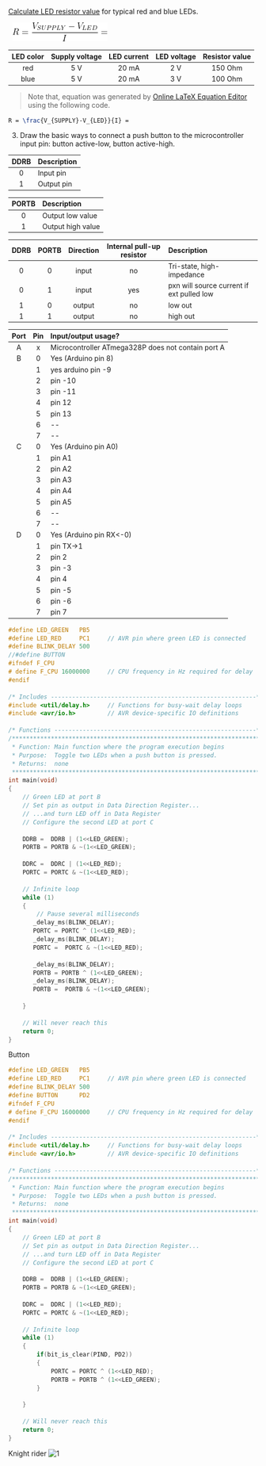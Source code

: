
[Calculate LED resistor value](https://electronicsclub.info/leds.htm) for typical red and blue LEDs.

&nbsp;
![1](IMAGES/ohms_law.png)
&nbsp;

| **LED color** | **Supply voltage** | **LED current** | **LED voltage** | **Resistor value** |
| :-: | :-: | :-: | :-: | :-: |
| red | 5&nbsp;V | 20&nbsp;mA |2 V | 150 Ohm |
| blue | 5&nbsp;V | 20&nbsp;mA |3 V |100 Ohm |

> Note that, equation was generated by [Online LaTeX Equation Editor](https://www.codecogs.com/latex/eqneditor.php) using the following code.
```LaTeX
R = \frac{V_{SUPPLY}-V_{LED}}{I} =
```
>

3. Draw the basic ways to connect a push button to the microcontroller input pin: button active-low, button active-high.

| **DDRB** | **Description** |
| :-: | :-- |
| 0 | Input pin |
| 1 | Output pin|

| **PORTB** | **Description** |
| :-: | :-- |
| 0 | Output low value |
| 1 | Output high value|

| **DDRB** | **PORTB** | **Direction** | **Internal pull-up resistor** | **Description** |
| :-: | :-: | :-: | :-: | :-- |
| 0 | 0 | input | no | Tri-state, high-impedance |
| 0 | 1 | input | yes | pxn will source current if ext pulled low|
| 1 | 0 | output | no | low out |
| 1 | 1 | output | no | high out|

| **Port** | **Pin** | **Input/output usage?** |
| :-: | :-: | :-- |
| A | x | Microcontroller ATmega328P does not contain port A |
| B | 0 | Yes (Arduino pin 8) |
|   | 1 | yes arduino pin -9 |
|   | 2 | pin -10 |
|   | 3 | pin -11 |
|   | 4 | pin 12 |
|   | 5 | pin 13 |
|   | 6 | -- |
|   | 7 | -- |
| C | 0 | Yes (Arduino pin A0) |
|   | 1 | pin A1 |
|   | 2 | pin A2 |
|   | 3 | pin A3 |
|   | 4 | pin A4 |
|   | 5 | pin A5 |
|   | 6 | -- |
|   | 7 | -- |
| D | 0 | Yes (Arduino pin RX<-0) |
|   | 1 | pin TX->1 |
|   | 2 | pin 2 |
|   | 3 | pin -3|  
|   | 4 | pin 4 |
|   | 5 | pin -5|
|   | 6 | pin -6|
|   | 7 | pin 7 |


```c
#define LED_GREEN   PB5
#define LED_RED		PC1     // AVR pin where green LED is connected
#define BLINK_DELAY 500
//#define BUTTON
#ifndef F_CPU
# define F_CPU 16000000     // CPU frequency in Hz required for delay
#endif

/* Includes ----------------------------------------------------------*/
#include <util/delay.h>     // Functions for busy-wait delay loops
#include <avr/io.h>         // AVR device-specific IO definitions

/* Functions ---------------------------------------------------------*/
/**********************************************************************
 * Function: Main function where the program execution begins
 * Purpose:  Toggle two LEDs when a push button is pressed.
 * Returns:  none
 **********************************************************************/
int main(void)
{
    // Green LED at port B
    // Set pin as output in Data Direction Register...
    // ...and turn LED off in Data Register
    // Configure the second LED at port C

	DDRB =	DDRB | (1<<LED_GREEN);
	PORTB =	PORTB & ~(1<<LED_GREEN);

    DDRC =	DDRC | (1<<LED_RED);
    PORTC =	PORTC & ~(1<<LED_RED);

    // Infinite loop
    while (1)
    {
        // Pause several milliseconds
       _delay_ms(BLINK_DELAY);
       PORTC = PORTC ^ (1<<LED_RED);
	   _delay_ms(BLINK_DELAY);
	   PORTC =	PORTC & ~(1<<LED_RED);
	
	   _delay_ms(BLINK_DELAY);
       PORTB = PORTB ^ (1<<LED_GREEN);
	   _delay_ms(BLINK_DELAY);
	   PORTB =	PORTB & ~(1<<LED_GREEN);
    
	}

    // Will never reach this
    return 0;
}
```

Button
```c
#define LED_GREEN   PB5
#define LED_RED		PC1     // AVR pin where green LED is connected
#define BLINK_DELAY 500
#define BUTTON		PD2
#ifndef F_CPU
# define F_CPU 16000000     // CPU frequency in Hz required for delay
#endif

/* Includes ----------------------------------------------------------*/
#include <util/delay.h>     // Functions for busy-wait delay loops
#include <avr/io.h>         // AVR device-specific IO definitions

/* Functions ---------------------------------------------------------*/
/**********************************************************************
 * Function: Main function where the program execution begins
 * Purpose:  Toggle two LEDs when a push button is pressed.
 * Returns:  none
 **********************************************************************/
int main(void)
{
    // Green LED at port B
    // Set pin as output in Data Direction Register...
    // ...and turn LED off in Data Register
    // Configure the second LED at port C

	DDRB =	DDRB | (1<<LED_GREEN);
	PORTB =	PORTB & ~(1<<LED_GREEN);

    DDRC =	DDRC | (1<<LED_RED);
    PORTC =	PORTC & ~(1<<LED_RED);

    // Infinite loop
    while (1)
    {
		if(bit_is_clear(PIND, PD2))
	    {
			PORTC = PORTC ^ (1<<LED_RED);
			PORTB = PORTB ^ (1<<LED_GREEN);
	    }
    
	}

    // Will never reach this
    return 0;
}
```
Knight rider
![1](IMAGES/knightrider.png)
